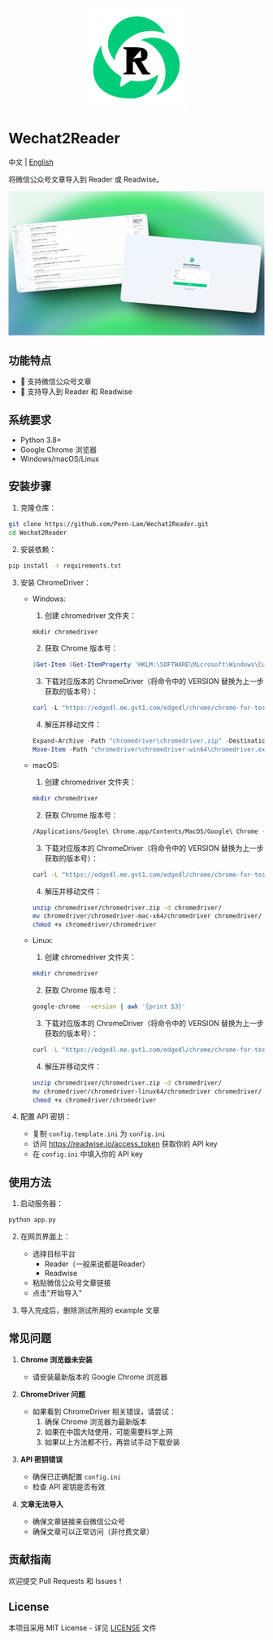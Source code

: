 <p align="center">
  <img src="images/logo.png" alt="Wechat2Reader Logo" width="200">
</p>

# Wechat2Reader

中文 | [English](README_EN.md)

将微信公众号文章导入到 Reader 或 Readwise。

<p align="center">
  <img src="images/page.png" alt="Wechat2Reader Web Interface" width="800">
</p>

## 功能特点
- 📱 支持微信公众号文章
- 🔄 支持导入到 Reader 和 Readwise

## 系统要求

- Python 3.8+
- Google Chrome 浏览器
- Windows/macOS/Linux

## 安装步骤

1. 克隆仓库：
```bash
git clone https://github.com/Penn-Lam/Wechat2Reader.git
cd Wechat2Reader
```

2. 安装依赖：
```bash
pip install -r requirements.txt
```

3. 安装 ChromeDriver：
   - Windows:
     1. 创建 chromedriver 文件夹：
     ```powershell
     mkdir chromedriver
     ```
     2. 获取 Chrome 版本号：
     ```powershell
     (Get-Item (Get-ItemProperty 'HKLM:\SOFTWARE\Microsoft\Windows\CurrentVersion\App Paths\chrome.exe').'(Default)').VersionInfo.FileVersion
     ```
     3. 下载对应版本的 ChromeDriver（将命令中的 VERSION 替换为上一步获取的版本号）：
     ```powershell
     curl -L "https://edgedl.me.gvt1.com/edgedl/chrome/chrome-for-testing/VERSION/win64/chromedriver-win64.zip" -o chromedriver\chromedriver.zip
     ```
     4. 解压并移动文件：
     ```powershell
     Expand-Archive -Path "chromedriver\chromedriver.zip" -DestinationPath "chromedriver" -Force
     Move-Item -Path "chromedriver\chromedriver-win64\chromedriver.exe" -Destination "chromedriver\chromedriver.exe" -Force
     ```

   - macOS:
     1. 创建 chromedriver 文件夹：
     ```bash
     mkdir chromedriver
     ```
     2. 获取 Chrome 版本号：
     ```bash
     /Applications/Google\ Chrome.app/Contents/MacOS/Google\ Chrome --version | awk '{print $3}'
     ```
     3. 下载对应版本的 ChromeDriver（将命令中的 VERSION 替换为上一步获取的版本号）：
     ```bash
     curl -L "https://edgedl.me.gvt1.com/edgedl/chrome/chrome-for-testing/VERSION/mac-x64/chromedriver-mac-x64.zip" -o chromedriver/chromedriver.zip
     ```
     4. 解压并移动文件：
     ```bash
     unzip chromedriver/chromedriver.zip -d chromedriver/
     mv chromedriver/chromedriver-mac-x64/chromedriver chromedriver/
     chmod +x chromedriver/chromedriver
     ```

   - Linux:
     1. 创建 chromedriver 文件夹：
     ```bash
     mkdir chromedriver
     ```
     2. 获取 Chrome 版本号：
     ```bash
     google-chrome --version | awk '{print $3}'
     ```
     3. 下载对应版本的 ChromeDriver（将命令中的 VERSION 替换为上一步获取的版本号）：
     ```bash
     curl -L "https://edgedl.me.gvt1.com/edgedl/chrome/chrome-for-testing/VERSION/linux64/chromedriver-linux64.zip" -o chromedriver/chromedriver.zip
     ```
     4. 解压并移动文件：
     ```bash
     unzip chromedriver/chromedriver.zip -d chromedriver/
     mv chromedriver/chromedriver-linux64/chromedriver chromedriver/
     chmod +x chromedriver/chromedriver
     ```

4. 配置 API 密钥：
   - 复制 `config.template.ini` 为 `config.ini`
   - 访问 https://readwise.io/access_token 获取你的 API key
   - 在 `config.ini` 中填入你的 API key

## 使用方法

1. 启动服务器：
```bash
python app.py
```

2. 在网页界面上：
   - 选择目标平台
      - Reader（一般来说都是Reader）
      - Readwise
   - 粘贴微信公众号文章链接
   - 点击"开始导入"

3. 导入完成后，删除测试所用的 example 文章

## 常见问题

1. **Chrome 浏览器未安装**
   - 请安装最新版本的 Google Chrome 浏览器

2. **ChromeDriver 问题**
   - 如果看到 ChromeDriver 相关错误，请尝试：
     1. 确保 Chrome 浏览器为最新版本
     2. 如果在中国大陆使用，可能需要科学上网
     3. 如果以上方法都不行，再尝试手动下载安装

3. **API 密钥错误**
   - 确保已正确配置 `config.ini`
   - 检查 API 密钥是否有效

4. **文章无法导入**
   - 确保文章链接来自微信公众号
   - 确保文章可以正常访问（非付费文章）

## 贡献指南

欢迎提交 Pull Requests 和 Issues！

## License

本项目采用 MIT License - 详见 [LICENSE](LICENSE.txt) 文件
